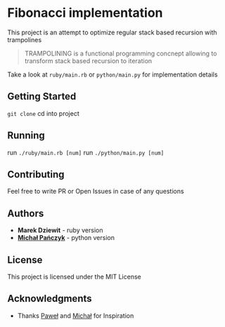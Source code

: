 # Fibonacci implementation

This project is an attempt to optimize regular stack based recursion with trampolines

> TRAMPOLINING is a functional programming concnept allowing to transform stack based recursion to iteration

Take a look at `ruby/main.rb` or `python/main.py` for implementation details

## Getting Started

`git clone` cd into project

## Running

run `./ruby/main.rb [num]`
run `./python/main.py [num]`

## Contributing

Feel free to write PR or Open Issues in case of any questions

## Authors

* **Marek Dziewit** - ruby version
* **[Michał Pańczyk](https://github.com/mpanczyk)** - python version

## License

This project is licensed under the MIT License

## Acknowledgments

* Thanks [Paweł](https://github.com/pawel-gawel) and [Michał](https://github.com/mpanczyk) for Inspiration
